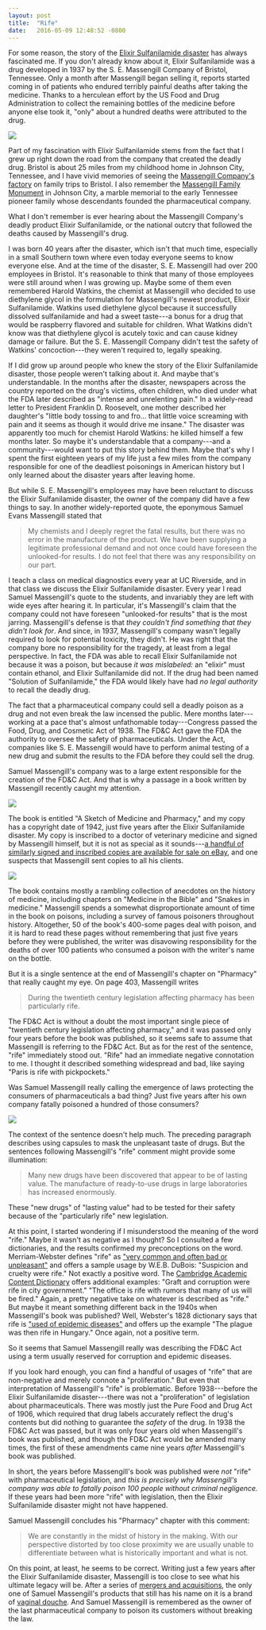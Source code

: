 ```yaml
---
layout: post
title:  "Rife"
date:   2016-05-09 12:48:52 -0800
---
```


For some reason, the story of the [Elixir Sulfanilamide disaster](https://en.wikipedia.org/wiki/Elixir_sulfanilamide) has always fascinated me.  If you don't already know about it, Elixir Sulfanilamide was a drug developed in 1937 by the S. E. Massengill Company of Bristol, Tennessee.  Only a month after Massengill began selling it, reports started coming in of patients who endured terribly painful deaths after taking the medicine.  Thanks to a herculean effort by the US Food and Drug Administration to collect the remaining bottles of the medicine before anyone else took it, "only" about a hundred deaths were attributed to the drug.

<img src="/assets/elixir-sulfanilamide.jpg">

Part of my fascination with Elixir Sulfanilamide stems from the fact that I grew up right down the road from the company that created the deadly drug.  Bristol is about 25 miles from my childhood home in Johnson City, Tennessee, and I have vivid memories of seeing the [Massengill Company's factory](https://www.google.com/maps/@36.5899308,-82.1799539,3a,75y,65.95h,90.98t/data=!3m6!1e1!3m4!1sWj03Fk-bugALhqD8i-UXUw!2e0!7i13312!8i6656!6m1!1e1) on family trips to Bristol.  I also remember the [Massengill Family Monument](http://www.wikitree.com/photo.php/9/9e/Massengill-88.jpg) in Johnson City, a marble memorial to the early Tennessee pioneer family whose descendants founded the pharmaceutical company.

What I don't remember is ever hearing about the Massengill Company's deadly product Elixir Sulfanilamide, or the national outcry that followed the deaths caused by Massengill's drug.

I was born 40 years after the disaster, which isn't that much time, especially in a small Southern town where even today everyone seems to know everyone else.  And at the time of the disaster, S. E. Massengill had over 200 employees in Bristol.  It's reasonable to think that many of those employees were still around when I was growing up.  Maybe some of them even remembered Harold Watkins, the chemist at Massengill who decided to use diethylene glycol in the formulation for Massengill's newest product, Elixir Sulfanilamide.  Watkins used diethylene glycol because it successfully dissolved sulfanilamide and had a sweet taste---a bonus for a drug that would be raspberry flavored and suitable for children.  What Watkins didn't know was that diethylene glycol is acutely toxic and can cause kidney damage or failure.  But the S. E. Massengill Company didn't test the safety of Watkins' concoction---they weren't required to, legally speaking.

If I did grow up around people who knew the story of the Elixir Sulfanilamide disaster, those people weren't talking about it.  And maybe that's understandable.  In the months after the disaster, newspapers across the country reported on the drug's victims, often children, who died under what the FDA later described as "intense and unrelenting pain."  In a widely-read letter to President Franklin D. Roosevelt, one mother described her daughter's "little body tossing to and fro... that little voice screaming with pain and it seems as though it would drive me insane."  The disaster was apparently too much for chemist Harold Watkins:  he killed himself a few months later.  So maybe it's understandable that a company---and a community---would want to put this story behind them.  Maybe that's why I spent the first eighteen years of my life just a few miles from the company responsible for one of the deadliest poisonings in American history but I only learned about the disaster years after leaving home.

But while S. E. Massengill's employees may have been reluctant to discuss the Elixir Sulfanilamide disaster, the owner of the company did have a few things to say.  In another widely-reported quote, the eponymous Samuel Evans Massengill stated that

> My chemists and I deeply regret the fatal results, but there was no error in the manufacture of the product. We have been supplying a legitimate professional demand and not once could have foreseen the unlooked-for results. I do not feel that there was any responsibility on our part.

I teach a class on medical diagnostics every year at UC Riverside, and in that class we discuss the Elixir Sulfanilamide disaster.  Every year I read Samuel Massengill's quote to the students, and invariably they are left with wide eyes after hearing it.  In particular, it's Massengill's claim that the company could not have foreseen "unlooked-for results" that is the most jarring.  Massengill's defense is that *they couldn't find something that they didn't look for*.  And since, in 1937, Massengill's company wasn't legally required to look for potential toxicity, they didn't.  He was right that the company bore no responsibility for the tragedy, at least from a legal perspective.  In fact, the FDA was able to recall Elixir Sulfanilamide not because it was a poison, but because *it was mislabeled:*  an "elixir" must contain ethanol, and Elixir Sulfanilamide did not.  If the drug had been named "Solution of Sulfanilamide," the FDA would likely have had *no legal authority* to recall the deadly drug.

The fact that a pharmaceutical company could sell a deadly poison as a drug and not even break the law incensed the public.  Mere months later---working at a pace that's almost unfathomable today---Congress passed the Food, Drug, and Cosmetic Act of 1938.  The FD&C Act gave the FDA the authority to oversee the safety of pharmaceuticals.  Under the Act, companies like S. E. Massengill would have to perform animal testing of a new drug and submit the results to the FDA before they could sell the drug.

Samuel Massengill's company was to a large extent responsible for the creation of the FD&C Act.  And that is why a passage in a book written by Massengill recently caught my attention.

<img src="/assets/massengill-book.jpg">

The book is entitled "A Sketch of Medicine and Pharmacy," and my copy has a copyright date of 1942, just five years after the Elixir Sulfanilamide disaster.  My copy is inscribed to a doctor of veterinary medicine and signed by Massengill himself, but it is not as special as it sounds---[a handful of similarly signed and inscribed copies are available for sale on eBay](http://www.ebay.com/sch/a%20sketch%20of%20medicine%20and%20pharmacy), and one suspects that Massengill sent copies to all his clients.

<img src="/assets/massengill-dedication.jpg">

The book contains mostly a rambling collection of anecdotes on the history of medicine, including chapters on "Medicine in the Bible" and "Snakes in medicine."  Massengill spends a somewhat disproportionate amount of time in the book on poisons, including a survey of famous poisoners throughout history.  Altogether, 50 of the book's 400-some pages deal with poison, and it is hard to read these pages without remembering that just five years before they were published, the writer was disavowing responsibility for the deaths of over 100 patients who consumed a poison with the writer's name on the bottle. 

But it is a single sentence at the end of Massengill's chapter on "Pharmacy" that really caught my eye.  On page 403, Massengill writes

> During the twentieth century legislation affecting pharmacy has been particularly rife.

The FD&C Act is without a doubt the most important single piece of "twentieth century legislation affecting pharmacy," and it was passed only four years before the book was published, so it seems safe to assume that Massengill is  referring to the FD&C Act.  But as for the rest of the sentence, "rife" immediately stood out.  "Rife" had an immediate negative connotation to me.  I thought it described something widespread and bad, like saying "Paris is rife with pickpockets."

Was Samuel Massengill really calling the emergence of laws protecting the consumers of pharmaceuticals a bad thing?  Just five years after his own company fatally poisoned a hundred of those consumers?

<img src="/assets/massengill-rife.jpg">

The context of the sentence doesn't help much.  The preceding paragraph describes using capsules to mask the unpleasant taste of drugs.  But the sentences following Massengill's "rife" comment might provide some illumination:

> Many new drugs have been discovered that appear to be of lasting value.  The manufacture of ready-to-use drugs in large laboratories has increased enormously.

These "new drugs" of "lasting value" had to be tested for their safety because of the "particularly rife" new legislation.

At this point, I started wondering if I misunderstood the meaning of the word "rife."  Maybe it wasn't as negative as I thought?  So I consulted a few dictionaries, and the results confirmed my preconceptions on the word.  Merriam-Webster defines "rife" as ["very common and often bad or unpleasant"](http://www.merriam-webster.com/dictionary/rife) and offers a sample usage by W.E.B. DuBois:  "Suspicion and cruelty were rife."  Not exactly a positive word.  The [Cambridge Academic Content Dictionary](http://dictionary.cambridge.org/us/dictionary/english/rife) offers additional examples:  "Graft and corruption were rife in city government."  "The office is rife with rumors that many of us will be fired."  Again, a pretty negative take on whatever is described as "rife."  But maybe it meant something different back in the 1940s when Massengill's book was published?  Well, Webster's 1828 dictionary says that rife is ["used of epidemic diseases"](http://webstersdictionary1828.com/Dictionary/rife) and offers up the example "The plague was then rife in Hungary."  Once again, not a positive term.

So it seems that Samuel Massengill really was describing the FD&C Act using a term usually reserved for corruption and epidemic diseases.

If you look hard enough, you can find a handful of usages of "rife" that are non-negative and merely connote a "proliferation."  But even that interpretation of Massengill's "rife" is problematic.  Before 1938---before the Elixir Sulfanilamide disaster---there was not a "proliferation" of legislation about pharmaceuticals.  There was mostly just the Pure Food and Drug Act of 1906, which required that drug labels accurately reflect the drug's contents but did nothing to guarantee the *safety* of the drug.  In 1938 the FD&C Act was passed, but it was only four years old when Massengill's book was published, and though the FD&C Act would be amended many times, the first of these amendments came nine years *after* Massengill's book was published.

In short, the years before Massengill's book was published were *not* "rife" with pharmaceutical legislation, and *this is precisely why Massengill's company was able to fatally poison 100 people without criminal negligence.*  If these years had been more "rife" with legislation, then the Elixir Sulfanilamide disaster might not have happened.

Samuel Massengill concludes his "Pharmacy" chapter with this comment:

> We are constantly in the midst of history in the making.  With our perspective distorted by too close proximity we are usually unable to differentiate between what is historically important and what is not.

On this point, at least, he seems to be correct.  Writing just a few years after the Elixir Sulfanilamide disaster, Massengill is too close to see what his ultimate legacy will be.  After a series of [mergers and acquisitions](http://pubs.acs.org/subscribe/journals/mdd/v07/i01/pdf/104timeline.pdf), the only one of Samuel Massengill's products that still has his name on it is a brand of [vaginal douche](https://www.google.com/search?q=massengill+douche).  And Samuel Massengill is remembered as the owner of the last pharmaceutical company to poison its customers without breaking the law.

